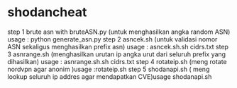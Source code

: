 # shodancheat
step 1 brute asn with bruteASN.py (untuk menghasilkan angka random ASN) usage : python generate_asn.py
step 2 asncek.sh (untuk validasi nomor ASN sekaligus menghasilkan prefix asn) usage : asncek.sh.sh cidrs.txt
step 3 asnrange.sh (menghasilkan urutan ip angka urut dari seluruh prefix yang dihasilkan) usage : asnrange.sh.sh cidrs.txt
step 4 rotateip.sh (meng rotate nordvpn agar anonim )usage :rotateip.sh
step 5 shodanapi.sh ( meng lookup seluruh ip addres agar mendapatkan CVE)usage shodanapi.sh

